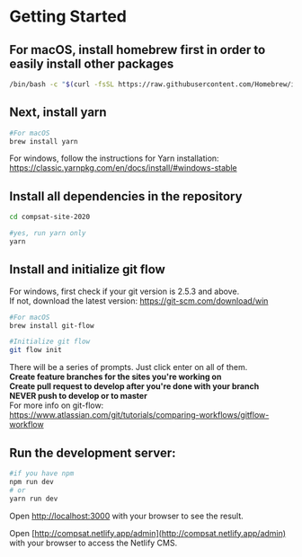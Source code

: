 # Getting Started

## For macOS, install homebrew first in order to easily install other packages
```bash
/bin/bash -c "$(curl -fsSL https://raw.githubusercontent.com/Homebrew/install/master/install.sh)"
```

## Next, install yarn 
```bash
#For macOS
brew install yarn
```
For windows, follow the instructions for Yarn installation: https://classic.yarnpkg.com/en/docs/install/#windows-stable

## Install all dependencies in the repository
```bash
cd compsat-site-2020

#yes, run yarn only
yarn
```

## Install and initialize git flow
For windows, first check if your git version is 2.5.3 and above. \
If not, download the latest version: https://git-scm.com/download/win
```bash
#For macOS
brew install git-flow

#Initialize git flow
git flow init
```
There will be a series of prompts. Just click enter on all of them.\
**Create feature branches for the sites you're working on**\
**Create pull request to develop after you're done with your branch**\
**NEVER push to develop or to master**\
For more info on git-flow: https://www.atlassian.com/git/tutorials/comparing-workflows/gitflow-workflow

## Run the development server:

```bash
#if you have npm
npm run dev 
# or
yarn run dev
```

Open [http://localhost:3000](http://localhost:3000) with your browser to see the result.

Open [http://compsat.netlify.app/admin](http://compsat.netlify.app/admin) with your browser to access the Netlify CMS.

